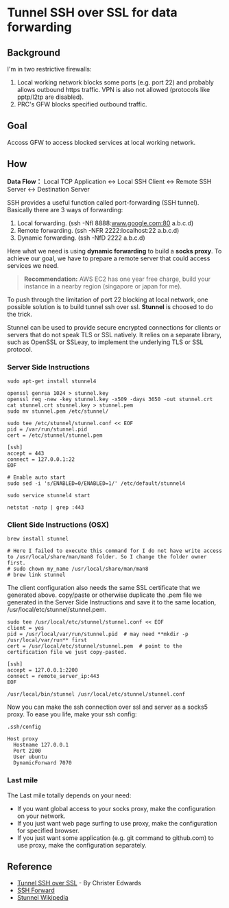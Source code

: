 # Tunnel SSH over SSL for data forwarding

## Background

I'm in two restrictive firewalls:

1. Local working network blocks some ports (e.g. port 22) and probably allows outbound https traffic. VPN is also not allowed (protocols like pptp/l2tp are disabled).
1. PRC's GFW blocks specified outbound traffic.

## Goal

Accoss GFW to access blocked services at local working network.

## How

**Data Flow：**
Local TCP Application <-> Local SSH Client <-> Remote SSH Server <-> Destination Server

SSH provides a useful function called port-forwarding (SSH tunnel). Basically there are 3 ways of forwarding:

1. Local forwarding. (ssh -Nfl 8888:www.google.com:80 a.b.c.d)
1. Remote forwarding. (ssh -NFR 2222:localhost:22 a.b.c.d)
1. Dynamic forwarding. (ssh -NfD 2222 a.b.c.d)

Here what we need is using **dynamic forwarding** to build a **socks proxy**. To achieve our goal, we have to prepare a remote server that could access services we need.

> **Recommendation:** AWS EC2 has one year free charge, build your instance in a nearby region (singapore or japan for me).

To push through the limitation of port 22 blocking at local network, one possible solution is to build tunnel ssh over ssl. **Stunnel** is choosed to do the trick.

Stunnel can be used to provide secure encrypted connections for clients or servers that do not speak TLS or SSL natively. It relies on a separate library, such as OpenSSL or SSLeay, to implement the underlying TLS or SSL protocol.

### Server Side Instructions

    sudo apt-get install stunnel4

    openssl genrsa 1024 > stunnel.key
    openssl req -new -key stunnel.key -x509 -days 3650 -out stunnel.crt
    cat stunnel.crt stunnel.key > stunnel.pem
    sudo mv stunnel.pem /etc/stunnel/

    sudo tee /etc/stunnel/stunnel.conf << EOF
    pid = /var/run/stunnel.pid
    cert = /etc/stunnel/stunnel.pem

    [ssh]
    accept = 443
    connect = 127.0.0.1:22
    EOF

    # Enable auto start
    sudo sed -i 's/ENABLED=0/ENABLED=1/' /etc/default/stunnel4

    sudo service stunnel4 start

    netstat -natp | grep :443

### Client Side Instructions (OSX)

    brew install stunnel

    # Here I failed to execute this command for I do not have write access to /usr/local/share/man/man8 folder. So I change the folder owner first.
    # sudo chown my_name /usr/local/share/man/man8
    # brew link stunnel

The client configuration also needs the same SSL certificate that we generated above. copy/paste or otherwise duplicate the .pem file we generated in the Server Side Instructions and save it to the same location, /usr/local/etc/stunnel/stunnel.pem.

    sudo tee /usr/local/etc/stunnel/stunnel.conf << EOF
    client = yes
    pid = /usr/local/var/run/stunnel.pid  # may need **mkdir -p /usr/local/var/run** first
    cert = /usr/local/etc/stunnel/stunnel.pem  # point to the certification file we just copy-pasted.

    [ssh]
    accept = 127.0.0.1:2200
    connect = remote_server_ip:443
    EOF

    /usr/local/bin/stunnel /usr/local/etc/stunnel/stunnel.conf

Now you can make the ssh connection over ssl and server as a socks5 proxy. To ease you life, make your ssh config:

    .ssh/config

    Host proxy
      Hostname 127.0.0.1
      Port 2200
      User ubuntu
      DynamicForward 7070

### Last mile

The Last mile totally depends on your need:

- If you want global access to your socks proxy, make the configuration on your network.
- If you just want web page surfing to use proxy, make the configuration for specified browser.
- If you just want some application (e.g. git command to github.com) to use proxy, make the configuration separately.

## Reference

- [Tunnel SSH over SSL](https://ubuntu-tutorials.com/2013/11/27/tunnel-ssh-over-ssl/) - By Christer Edwards
- [SSH Forward](https://www.ibm.com/developerworks/cn/linux/l-cn-sshforward/)
- [Stunnel Wikipedia](https://en.wikipedia.org/wiki/Stunnel)
